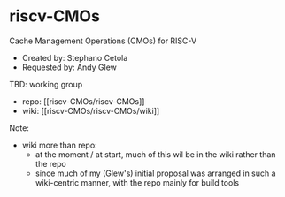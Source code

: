 # riscv-CMOs

Cache Management Operations (CMOs) for RISC-V

* Created by: 	Stephano Cetola
* Requested by: 	Andy Glew

TBD: working group

* repo: [[riscv-CMOs/riscv-CMOs]]
* wiki: [[riscv-CMOs/riscv-CMOs/wiki]]

Note:
* wiki more than repo: 
  * at the moment / at start, much of this wil be in the wiki rather than the repo
  * since much of my (Glew's) initial proposal was arranged in such a wiki-centric manner, with the repo mainly for build tools

